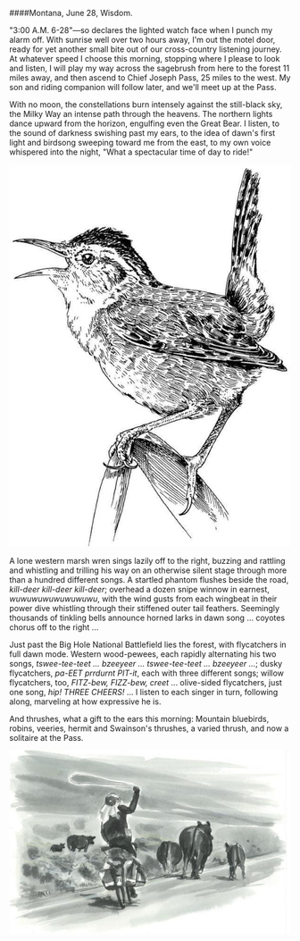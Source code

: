 ####Montana, June 28, Wisdom. 

"3:00 A.M. 6-28"—so declares the lighted watch face when I punch my alarm off. With sunrise well over two hours away, I'm out the motel door, ready for yet another small bite out of our cross-country listening journey. At whatever speed I choose this morning, stopping where I please to look and listen, I will play my way across the sagebrush from here to the forest 11 miles away, and then ascend to Chief Joseph Pass, 25 miles to the west. My son and riding companion will follow later, and we'll meet up at the Pass.

With no moon, the constellations burn intensely against the still-black sky, the Milky Way an intense path through the heavens. The northern lights dance upward from the horizon, engulfing even the Great Bear. I listen, to the sound of darkness swishing past my ears, to the idea of dawn's first light and birdsong sweeping toward me from the east, to my own voice whispered into the night, "What a spectacular time of day to ride!"

![Montana](../look_inside_images/Montana-0.jpg)

A lone western marsh wren sings lazily off to the right, buzzing and rattling and whistling and trilling his way on an otherwise silent stage through more than a hundred different songs. A startled phantom flushes beside the road, _kill-deer kill-deer kill-deer_; overhead a dozen snipe winnow in earnest, _wuwuwuwuwuwuwuwu_, with the wind gusts from each wingbeat in their power dive whistling through their stiffened outer tail feathers. Seemingly thousands of tinkling bells announce horned larks in dawn song ... coyotes chorus off to the right ...

Just past the Big Hole National Battlefield lies the forest, with flycatchers in full dawn mode. Western wood-pewees, each rapidly alternating his two songs, _tswee-tee-teet ... bzeeyeer ... tswee-tee-teet ... bzeeyeer ..._; dusky flycatchers, _pa-EET prrdurnt PIT-it_, each with three different songs; willow flycatchers, too, _FITZ-bew, FIZZ-bew, creet_ ... olive-sided flycatchers, just one song, _hip! THREE CHEERS!_  ... I listen to each singer in turn, following along, marveling at how expressive he is. 

And thrushes, what a gift to the ears this morning: Mountain bluebirds, robins, veeries, hermit and Swainson's thrushes, a varied thrush, and now a solitaire at the Pass. 

![Montana](../look_inside_images/Montana-2.jpg)
